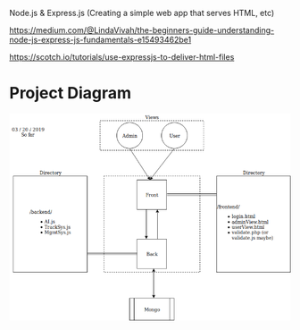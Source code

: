 Node.js & Express.js (Creating a simple web app that serves HTML, etc)

https://medium.com/@LindaVivah/the-beginners-guide-understanding-node-js-express-js-fundamentals-e15493462be1

https://scotch.io/tutorials/use-expressjs-to-deliver-html-files


# Project Diagram

![project_diagram](/ProjectDiagram.png)
